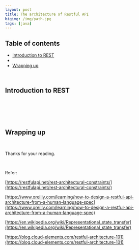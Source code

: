 ```yaml
---
layout: post
title: The architecture of Restful API
bigimg: /img/path.jpg
tags: [java]
---
```





## Table of contents
- [Introduction to REST](#introduction-to-rest)
- []()
- [Wrapping up](#wrapping-up)


<br>

## Introduction to REST




<br>

## 




<br>

## Wrapping up



<br>

Thanks for your reading.

<br>

Refer:

[https://restfulapi.net/rest-architectural-constraints/](https://restfulapi.net/rest-architectural-constraints/)

[https://www.oreilly.com/learning/how-to-design-a-restful-api-architecture-from-a-human-language-spec](https://www.oreilly.com/learning/how-to-design-a-restful-api-architecture-from-a-human-language-spec)

[https://en.wikipedia.org/wiki/Representational_state_transfer](https://en.wikipedia.org/wiki/Representational_state_transfer)

[https://blog.cloud-elements.com/restful-architecture-101](https://blog.cloud-elements.com/restful-architecture-101)